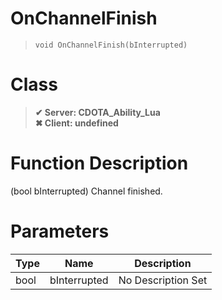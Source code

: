 # OnChannelFinish
> `void OnChannelFinish(bInterrupted)`
# Class
> __✔ Server: CDOTA_Ability_Lua__  
> __✖ Client: undefined__  
# Function Description
(bool bInterrupted) Channel finished.
# Parameters
Type|Name|Description
--|--|--
bool|bInterrupted|No Description Set
